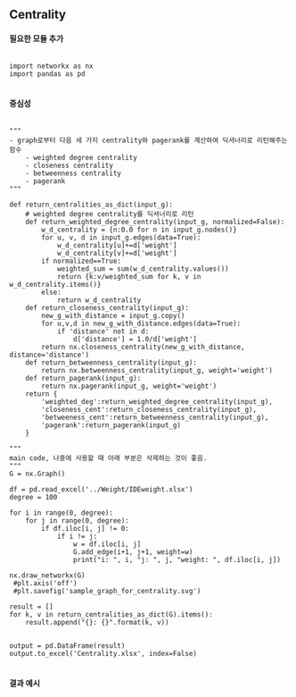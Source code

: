 ## Centrality

#### 필요한 모듈 추가
<pre>
<code>
import networkx as nx
import pandas as pd
</code>
</pre>

#### 중심성
<pre>
<code>
"""
- graph로부터 다음 세 가지 centrality와 pagerank를 계산하여 딕셔너리로 리턴해주는 함수
    - weighted degree centrality
    - closeness centrality
    - betweenness centrality
    - pagerank
"""

def return_centralities_as_dict(input_g):
    # weighted degree centrality를 딕셔너리로 리턴
    def return_weighted_degree_centrality(input_g, normalized=False):
        w_d_centrality = {n:0.0 for n in input_g.nodes()}
        for u, v, d in input_g.edges(data=True):
            w_d_centrality[u]+=d['weight']
            w_d_centrality[v]+=d['weight']
        if normalized==True:
            weighted_sum = sum(w_d_centrality.values())
            return {k:v/weighted_sum for k, v in w_d_centrality.items()}
        else:
            return w_d_centrality
    def return_closeness_centrality(input_g):
        new_g_with_distance = input_g.copy()
        for u,v,d in new_g_with_distance.edges(data=True):
            if 'distance' not in d:
                d['distance'] = 1.0/d['weight']
        return nx.closeness_centrality(new_g_with_distance, distance='distance')
    def return_betweenness_centrality(input_g):
        return nx.betweenness_centrality(input_g, weight='weight')
    def return_pagerank(input_g):
        return nx.pagerank(input_g, weight='weight')
    return {
        'weighted_deg':return_weighted_degree_centrality(input_g),
        'closeness_cent':return_closeness_centrality(input_g),
        'betweeness_cent':return_betweenness_centrality(input_g),
        'pagerank':return_pagerank(input_g)
    }

"""
main code, 나중에 사용할 때 아래 부분은 삭제하는 것이 좋음. 
"""
G = nx.Graph()

df = pd.read_excel('../Weight/IDEweight.xlsx')
degree = 100

for i in range(0, degree):
    for j in range(0, degree):
        if df.iloc[i, j] != 0:
            if i != j:
                w = df.iloc[i, j]
                G.add_edge(i+1, j+1, weight=w)
                print("i: ", i, "j: ", j, "weight: ", df.iloc[i, j])

nx.draw_networkx(G)
 #plt.axis('off')
 #plt.savefig('sample_graph_for_centrality.svg')

result = []
for k, v in return_centralities_as_dict(G).items():
    result.append("{}: {}".format(k, v))


output = pd.DataFrame(result)
output.to_excel('Centrality.xlsx', index=False)
</code>
</pre>

#### 결과 예시


